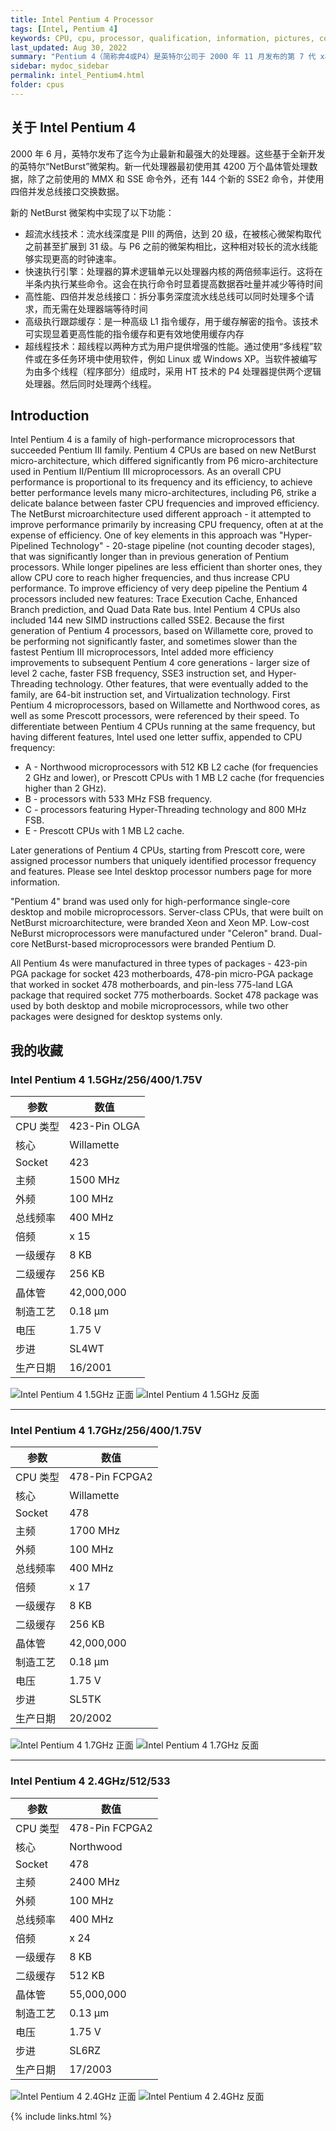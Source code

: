 ```yaml
---
title: Intel Pentium 4 Processor
tags: [Intel, Pentium 4]
keywords: CPU, cpu, processor, qualification, information, pictures, core, frequency, chip packaging, packaging, cpu info, x86, collection, amd, cyrix, harris, ibm, idt, iit, intel, motorola, nec, sgs, sgs-thomson, siemens, ST, signetics, mhs, ti, texas instruments, ulsi, umc, weitek, zilog, 808x, 8085, 8088, 8086, 80188, 80186, 80286, 286, 80386, 386, i386, Am386, 386sx, 386dx, 486, i486, 586, 486sx, 486dx, overdrive, 487, pentium, 586, 5x86, 386dlc, 386slc, 486dx2, mmx, ppro, pentium-pro, pro, athlon, duron, z80, dirk oppelt, dirk, oppelt, engineering, sample, samples
last_updated: Aug 30, 2022
summary: "Pentium 4（简称奔4或P4）是英特尔公司于 2000 年 11 月发布的第 7 代 x86 微处理器。并且是继 1995 年出品的 Pentium Pro 之后的第一款重新设计的处理器，这一新的架构称做NetBurst。首款产品代码为 Willamette，拥有 1.4GHz 左右的内核时钟，并使用 Socket 423 脚位架构，首款处理器于 2000 年 11 月发布。不同于 Pentium II、Pentium III 和各种 Celeron 处理器，因为是全新设计的产品，所以与 Pentium Pro 的关联很小。值得注意的是，Pentium 4 有着非常快速到 400 MHz 的前端总线，之后更有提升到 533 MHz、800 MHz。它其实是一个为 100 MHz 的四条并列总线(100MHz x4 并列)，因此理论上它可以传送比一般总线多四倍的容量，所以号称有 400 MHz 的速度。AMD Athlon 的前端总线则有 266 MHz 的速度(133 MHz 双倍并列总线)。"
sidebar: mydoc_sidebar
permalink: intel_Pentium4.html
folder: cpus
---
```


## 关于 Intel Pentium 4

2000 年 6 月，英特尔发布了迄今为止最新和最强大的处理器。这些基于全新开发的英特尔“NetBurst”微架构。新一代处理器最初使用其 4200 万个晶体管处理数据，除了之前使用的 MMX 和 SSE 命令外，还有 144 个新的 SSE2 命令，并使用四倍并发总线接口交换数据。

新的 NetBurst 微架构中实现了以下功能：

 - 超流水线技术：流水线深度是 PIII 的两倍，达到 20 级，在被核心微架构取代之前甚至扩展到 31 级。与 P6 之前的微架构相比，这种相对较长的流水线能够实现更高的时钟速率。
 - 快速执行引擎：处理器的算术逻辑单元以处理器内核的两倍频率运行。这将在半条内执行某些命令。这会在执行命令时显着提高数据吞吐量并减少等待时间
 - 高性能、四倍并发总线接口：拆分事务深度流水线总线可以同时处理多个请求，而无需在处理器端等待时间
 - 高级执行跟踪缓存：是一种高级 L1 指令缓存，用于缓存解密的指令。该技术可实现显着更高性能的指令缓存和更有效地使用缓存内存
 - 超线程技术：超线程以两种方式为用户提供增强的性能。通过使用“多线程”软件或在多任务环境中使用软件，例如 Linux 或 Windows XP。当软件被编写为由多个线程（程序部分）组成时，采用 HT 技术的 P4 处理器提供两个逻辑处理器。然后同时处理两个线程。

## Introduction

Intel Pentium 4 is a family of high-performance microprocessors that succeeded Pentium III family. Pentium 4 CPUs are based on new NetBurst micro-architecture, which differed significantly from P6 micro-architecture used in Pentium II/Pentium III microprocessors. As an overall CPU performance is proportional to its frequency and its efficiency, to achieve better performance levels many micro-architectures, including P6, strike a delicate balance between faster CPU frequencies and improved efficiency. The NetBurst microarchitecture used different approach - it attempted to improve performance primarily by increasing CPU frequency, often at at the expense of efficiency. One of key elements in this approach was "Hyper-Pipelined Technology" - 20-stage pipeline (not counting decoder stages), that was significantly longer than in previous generation of Pentium processors. While longer pipelines are less efficient than shorter ones, they allow CPU core to reach higher frequencies, and thus increase CPU performance. To improve efficiency of very deep pipeline the Pentium 4 processors included new features: Trace Execution Cache, Enhanced Branch prediction, and Quad Data Rate bus. Intel Pentium 4 CPUs also included 144 new SIMD instructions called SSE2. Because the first generation of Pentium 4 processors, based on Willamette core, proved to be performing not significantly faster, and sometimes slower than the fastest Pentium III microprocessors, Intel added more efficiency improvements to subsequent Pentium 4 core generations - larger size of level 2 cache, faster FSB frequency, SSE3 instruction set, and Hyper-Threading technology. Other features, that were eventually added to the family, are 64-bit instruction set, and Virtualization technology.
First Pentium 4 microprocessors, based on Willamette and Northwood cores, as well as some Prescott processors, were referenced by their speed. To differentiate between Pentium 4 CPUs running at the same frequency, but having different features, Intel used one letter suffix, appended to CPU frequency:
* A - Northwood microprocessors with 512 KB L2 cache (for frequencies 2 GHz and lower), or Prescott CPUs with 1 MB L2 cache (for frequencies higher than 2 GHz).
* B - processors with 533 MHz FSB frequency.
* C - processors featuring Hyper-Threading technology and 800 MHz FSB.
* E - Prescott CPUs with 1 MB L2 cache.

Later generations of Pentium 4 CPUs, starting from Prescott core, were assigned processor numbers that uniquely identified processor frequency and features. Please see Intel desktop processor numbers page for more information.

"Pentium 4" brand was used only for high-performance single-core desktop and mobile microprocessors. Server-class CPUs, that were built on NetBurst microarchitecture, were branded Xeon and Xeon MP. Low-cost NeBurst microprocessors were manufactured under "Celeron" brand. Dual-core NetBurst-based microprocessors were branded Pentium D.

All Pentium 4s were manufactured in three types of packages - 423-pin PGA package for socket 423 motherboards, 478-pin micro-PGA package that worked in socket 478 motherboards, and pin-less 775-land LGA package that required socket 775 motherboards. Socket 478 package was used by both desktop and mobile microprocessors, while two other packages were designed for desktop systems only.

## 我的收藏

### Intel Pentium 4 1.5GHz/256/400/1.75V

| 参数 | 数值 |
| ------ | ------ |
| CPU 类型 | 423-Pin OLGA |
| 核心 | Willamette |
| Socket | 423 |
| 主频 | 1500 MHz |
| 外频 | 100 MHz |
| 总线频率 | 400 MHz |
| 倍频 | x 15 |
| 一级缓存 | 8 KB |
| 二级缓存 | 256 KB |
| 晶体管 | 42,000,000 |
| 制造工艺 | 0.18 µm |
| 电压 | 1.75 V |
| 步进 | SL4WT |
| 生产日期 | 16/2001 |

![Intel Pentium 4 1.5GHz 正面](/images/cpus/Intel/Intel_Pentium_4_1.5GHz_1.jpg)
![Intel Pentium 4 1.5GHz 反面](/images/cpus/Intel/Intel_Pentium_4_1.5GHz_2.jpg)

---------

### Intel Pentium 4 1.7GHz/256/400/1.75V

| 参数 | 数值 |
| ------ | ------ |
| CPU 类型 | 478-Pin FCPGA2 |
| 核心 | Willamette |
| Socket | 478 |
| 主频 | 1700 MHz |
| 外频 | 100 MHz |
| 总线频率 | 400 MHz |
| 倍频 | x 17 |
| 一级缓存 | 8 KB |
| 二级缓存 | 256 KB |
| 晶体管 | 42,000,000 |
| 制造工艺 | 0.18 µm |
| 电压 | 1.75 V |
| 步进 | SL5TK |
| 生产日期 | 20/2002 |

![Intel Pentium 4 1.7GHz 正面](/images/cpus/Intel/Intel_Pentium_4_1.7GHz_1.jpg)
![Intel Pentium 4 1.7GHz 反面](/images/cpus/Intel/Intel_Pentium_4_1.7GHz_2.jpg)

---------

### Intel Pentium 4 2.4GHz/512/533

| 参数 | 数值 |
| ------ | ------ |
| CPU 类型 | 478-Pin FCPGA2 |
| 核心 | Northwood |
| Socket | 478 |
| 主频 | 2400 MHz |
| 外频 | 100 MHz |
| 总线频率 | 400 MHz |
| 倍频 | x 24 |
| 一级缓存 | 8 KB |
| 二级缓存 | 512 KB |
| 晶体管 | 55,000,000 |
| 制造工艺 | 0.13 µm |
| 电压 | 1.75 V |
| 步进 | SL6RZ |
| 生产日期 | 17/2003 |

![Intel Pentium 4 2.4GHz 正面](/images/cpus/Intel/Intel_Pentium_4_2.4GHz_1.jpg)
![Intel Pentium 4 2.4GHz 反面](/images/cpus/Intel/Intel_Pentium_4_2.4GHz_2.jpg)

{% include links.html %}
